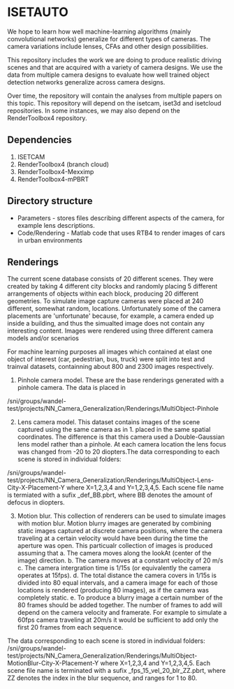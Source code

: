 # ISETAUTO

We hope to learn how well machine-learning algorithms (mainly convolutional networks) generalize for different types of cameras.  The camera variations include lenses, CFAs and other design possibilities.

This repository includes the work we are doing to produce realistic driving scenes and that are acquired with a variety of camera designs.  We use the data from multiple camera designs to evaluate how well trained object detection networks generalize across camera designs.

Over time, the repository will contain the analyses from multiple papers on this topic.  This repository will depend on the isetcam, iset3d and isetcloud repositories.  In some instances, we may also depend on the RenderToolbox4 repository.

## Dependencies
1. ISETCAM
2. RenderToolbox4 (branch cloud)
3. RenderToolbox4-Mexximp
4. RenderToolbox4-mPBRT

## Directory structure

* Parameters - stores files describing different aspects of the camera, for 
example lens descriptions.
* Code/Rendering - Matlab code that uses RTB4 to render images of cars in
urban environments

## Renderings

The current scene database consists of 20 different scenes. They were created by taking 4 different city blocks and randomly placing 5 different arrangements of objects within each block, producing 20 different geometries. To simulate image capture cameras were placed at 240 different, somewhat random, locations. Unfortunately some of the camera placements are 'unfortunate' because, for example, a camera ended up inside a building, and thus the simualted image does not contain any interesting content. Images were rendered using three different camera models and/or scenarios

For machine learning purposes all images which contained at elast one object of interest (car, pedestrian, bus, truck) were split into test and trainval datasets, containning about 800 and 2300 images respectively.


1. Pinhole camera model.
These are the base renderings generated with a pinhole camera. The data is placed in 

/sni/groups/wandel-test/projects/NN_Camera_Generalization/Renderings/MultiObject-Pinhole

2. Lens camera model.
This dataset contains images of the scene captured using the same camera as in 1. placed in the same spatial coordinates.
The difference is that this camera used a Double-Gaussian lens model rather than a pinhole. At each camera location the lens focus was changed from 
-20 to 20 diopters.The data corresponding to each scene is stored in individual folders:

/sni/groups/wandel-test/projects/NN_Camera_Generalization/Renderings/MultiObject-Lens-City-X-Placement-Y
where X=1,2,3,4 and Y=1,2,3,4,5.
Each scene file name is termiated with a sufix _def_BB.pbrt, where BB denotes the amount of defocus in diopters.


3. Motion blur.
This collection of renderers can be used to simulate images with motion blur. Motion blurry images are generated by combining static images captured at discrete camera positions, where the camera traveling at a certain velocity would have been during the time the aperture was open.
This particualr collection of images is produced assuming that
a. The camera moves along the lookAt (center of the image) direction.
b. The camera moves at a constant velocity of 20 m/s
c. The camera intergration time is 1/15s (or equivalently the camera operates at 15fps).
d. The total distance the camera covers in 1/15s is divided into 80 equal intervals, and a camera image for each of those locations is rendered (producing 80 images), as if the camera was completely static. 
e. To produce a blurry image a certain number of the 80 frames should be added together. The number of frames to add will depend on the camera velocity and framerate. For example to simulate a 60fps camera traveling at 20m/s it would be sufficient to add only the first 20 frames from each sequence.

The data corresponding to each scene is stored in individual folders:
/sni/groups/wandel-test/projects/NN_Camera_Generalization/Renderings/MultiObject-MotionBlur-City-X-Placement-Y
where X=1,2,3,4 and Y=1,2,3,4,5.
Each scene file name is terminated with a sufix _fps_15_vel_20_blr_ZZ.pbrt, where ZZ denotes the index in the blur sequence, and ranges for 1 to 80.






